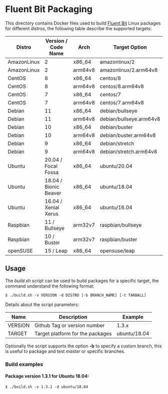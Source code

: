 # Fluent Bit Packaging

This directory contains Docker files used to build [Fluent Bit](http://fluentbit.io) Linux packages for different distros, the following table describe the supported targets:

| Distro       |   Version / Code Name   | Arch    | Target Option           |
|--------------|-------------------------|---------|-------------------------|
| AmazonLinux  |   2                     | x86_64  | amazonlinux/2           |
| AmazonLinux  |   2                     | arm64v8 | amazonlinux/2.arm64v8   |
| CentOS       |   8                     | x86_64  | centos/8                |
| CentOS       |   8                     | arm64v8 | centos/8.arm64v8        |
| CentOS       |   7                     | x86_64  | centos/7                |
| CentOS       |   7                     | arm64v8 | centos/7.arm64v8        |
| Debian       |   11                    | x86_64  | debian/bullseye         |
| Debian       |   11                    | arm64v8 | debian/bullseye.arm64v8 |
| Debian       |   10                    | x86_64  | debian/buster           |
| Debian       |   10                    | arm64v8 | debian/buster.arm64v8   |
| Debian       |   9                     | x86_64  | debian/stretch          |
| Debian       |   9                     | arm64v8 | debian/stretch.arm64v8  |
| Ubuntu       |   20.04 / Focal Fossa   | x86_64  | ubuntu/20.04            |
| Ubuntu       |   18.04 / Bionic Beaver | x86_64  | ubuntu/18.04            |
| Ubuntu       |   16.04 / Xenial Xerus  | x86_64  | ubuntu/16.04            |
| Raspbian     |   11 / Bullseye         | arm32v7 | raspbian/bullseye       |
| Raspbian     |   10 / Buster           | arm32v7 | raspbian/buster         |
| openSUSE     |   15 / Leap             | x86_64  | opensuse/leap           |

## Usage

The _build.sh_ script can be used to build packages for a specific target, the command understand the following format:

```
$ ./build.sh -v VERSION -d DISTRO [-b BRANCH_NAME] [-t TARBALL]
```

Details about the script parameters:

| Name        | Description                  | Example                |
|-------------|------------------------------|------------------------|
| VERSION     | Github Tag or version number  | 1.3.x                 |
| TARGET      | Target platform for the packages | ubuntu/18.04       |

Optionally the script supports the option __-b__ to specify a custom branch, this is useful to package and test _master_ or specific branches.

### Build examples

#### Package version 1.3.1 for Ubuntu 18.04:

```
$ ./build.sh -v 1.3.1 -d ubuntu/18.04
```
